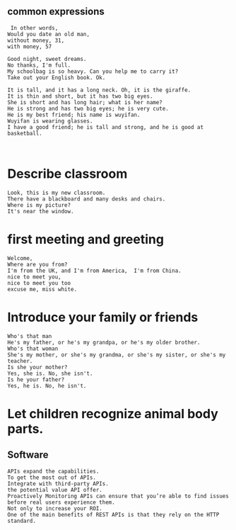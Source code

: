 ## common expressions
	 In other words,
	Would you date an old man, 
	without money, 31,
	with money, 57

	Good night, sweet dreams.
	No thanks, I'm full.
	My schoolbag is so heavy. Can you help me to carry it?
	Take out your English book. Ok.
	
	It is tall, and it has a long neck. Oh, it is the giraffe.
	It is thin and short, but it has two big eyes. 
	She is short and has long hair; what is her name?
	He is strong and has two big eyes; he is very cute.
	He is my best friend; his name is wuyifan.
	Wuyifan is wearing glasses.
	I have a good friend; he is tall and strong, and he is good at basketball.

	 
# Describe  classroom
	Look, this is my new classroom.
	There have a blackboard and many desks and chairs.
	Where is my picture?
	It's near the window. 


# first meeting and greeting
	Welcome,
	Where are you from?
	I'm from the UK, and I'm from America,  I'm from China.
	nice to meet you, 
	nice to meet you too
	excuse me, miss white.


# Introduce your family or friends

	Who's that man
	He's my father, or he's my grandpa, or he's my older brother. 
	Who's that woman
	She's my mother, or she's my grandma, or she's my sister, or she's my teacher.
	Is she your mother?
	Yes, she is. No, she isn't.
	Is he your father?
	Yes, he is. No, he isn't.

# Let children recognize animal body parts.



## Software

	APIs expand the capabilities.
	To get the most out of APIs.
	Integrate with third-party APIs.
	the potential value API offer.
	Proactively Monitoring APIs can ensure that you’re able to find issues before real users experience them.
	Not only to increase your ROI.
	One of the main benefits of REST APIs is that they rely on the HTTP standard.


	





	
	
	
	
	
	
	








